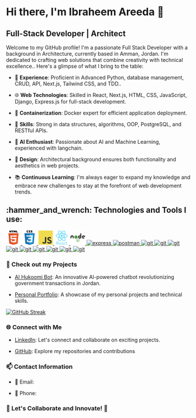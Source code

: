 # Hi there, I'm Ibraheem Areeda 👋

## Full-Stack Developer | Architect 

Welcome to my GitHub profile! I'm a passionate Full Stack Developer with a background in Architecture, currently based in Amman, Jordan. I'm dedicated to crafting web solutions that combine creativity with technical excellence.. Here's a glimpse of what I bring to the table:

- 🔭 **Experience**: Proficient in Advanced Python, database management, CRUD, API, Next.js, Tailwind CSS, and TDD..

- 🌐 **Web Technologies**: Skilled in React, Next.js, HTML, CSS, JavaScript, Django, Express.js for full-stack development.

- 🐳 **Containerization**: Docker expert for efficient application deployment.

- 🌟 **Skills**: Strong in data structures, algorithms, OOP, PostgreSQL, and RESTful APIs.

- 🤖 **AI Enthusiast**: Passionate about AI and Machine Learning, experienced with langchain.

- 🎨 **Design**: Architectural background ensures both functionality and aesthetics in web projects.

- 📚 **Continuous Learning**: I'm always eager to expand my knowledge and embrace new challenges to stay at the forefront of web development trends.

<h2 align="left">:hammer_and_wrench: Technologies and Tools I use:</h2>
<p align="left">
    <a href="https://www.w3.org/html/" target="_blank"> <img src="https://raw.githubusercontent.com/devicons/devicon/master/icons/html5/html5-original-wordmark.svg" alt="html5" width="40" height="40"/> </a>
    <a href="https://www.w3schools.com/css/" target="_blank"> <img src="https://raw.githubusercontent.com/devicons/devicon/master/icons/css3/css3-original-wordmark.svg" alt="css3" width="40" height="40"/> </a>
<a href="https://developer.mozilla.org/en-US/docs/Web/JavaScript" target="_blank"> <img src="https://raw.githubusercontent.com/devicons/devicon/master/icons/javascript/javascript-original.svg" alt="javascript" width="40" height="40"/> </a>
<a href="https://reactjs.org/" target="_blank"> <img src="https://raw.githubusercontent.com/devicons/devicon/master/icons/react/react-original-wordmark.svg" alt="react" width="40" height="40"/> </a>
      <a href="https://nodejs.org" target="_blank"> <img src="https://raw.githubusercontent.com/devicons/devicon/master/icons/nodejs/nodejs-original-wordmark.svg" alt="nodejs" width="40" height="40"/> </a>
    <a href="https://expressjs.com" target="_blank"> <img src="https://encrypted-tbn0.gstatic.com/images?q=tbn:ANd9GcQLA972a1NXwGHTIpgjxpRdu1DD5te1evggDgjNvM_FcbtGxaPYrHbV27RNzJSA_ZhrY28&usqp=CAU" alt="express" width="40" height="40"/> </a>
<a href="https://www.postman.com/" target="_blank"> <img src="https://www.vectorlogo.zone/logos/getpostman/getpostman-icon.svg" alt="postman" width="40" height="40"/> </a>
<a href="https://git-scm.com/" target="_blank"> <img src="https://www.vectorlogo.zone/logos/git-scm/git-scm-icon.svg" alt="git" width="40" height="40"/> </a>
<a href="https://https://www.python.org/" target="_blank"> <img src="https://www.vectorlogo.zone/logos/python/python-icon.svg" alt="git" width="40" height="40"/> </a>
<a href="https://www.djangoproject.com/" target="_blank"> <img src="https://www.vectorlogo.zone/logos/djangoproject/djangoproject-icon.svg" alt="git" width="40" height="40"/> </a>
 <a href="https://www.django-rest-framework.org/" target="_blank"> <img src="https://www.django-rest-framework.org/img/logo.png" alt="git" width="40" height="40"/> </a>
<a href="https://www.postgresql.org/" target="_blank"> <img src="https://www.vectorlogo.zone/logos/postgresql/postgresql-icon.svg" alt="git" width="40" height="40"/> </a>
<a href="https://www.docker.com/" target="_blank"> <img src="https://jlannoo.dev/skills/docker.png" alt="git" width="40" height="40"/> </a>
<a href="https://nextjs.org/" target="_blank"> <img src="https://jlannoo.dev/skills/next.png" alt="git" width="40" height="40"/> </a>
<a href="https://jwt.io/" target="_blank"> <img src="https://seeklogo.com/images/J/JWT-logo-6EF166A3CC-seeklogo.com.png" alt="git" width="40" height="40"/> </a>
<a href="https://www.langchain.com/" target="_blank"> <img src="https://blog.langchain.dev/content/images/2023/09/LangChain_Logo-1.png" alt="git" width="40" height="40"/> </a>







### 🚀 Check out my Projects

- [AI Hukoomi Bot](https://www.youtube.com/watch?v=u4mkyOLRas8): An innovative AI-powered chatbot revolutionizing government transactions in Jordan.

- [Personal Portfolio](https://ibraheem-areeda.github.io/Personal-Portfolio/): A showcase of my personal projects and technical skills.


[![GitHub Streak](https://streak-stats.demolab.com/?user=ibraheem-areeda)](https://git.io/streak-stats)

### 🌐 Connect with Me

- [LinkedIn](https://www.linkedin.com/in/ibraheem-areeda/): Let's connect and collaborate on exciting projects.

- [GitHub](https://github.com/ibraheem-areeda?tab=repositories): Explore my repositories and contributions

### 📫 Contact Information

- 📧 Email:

- 📱 Phone: 

### 🌟 Let's Collaborate and Innovate! 🌟







